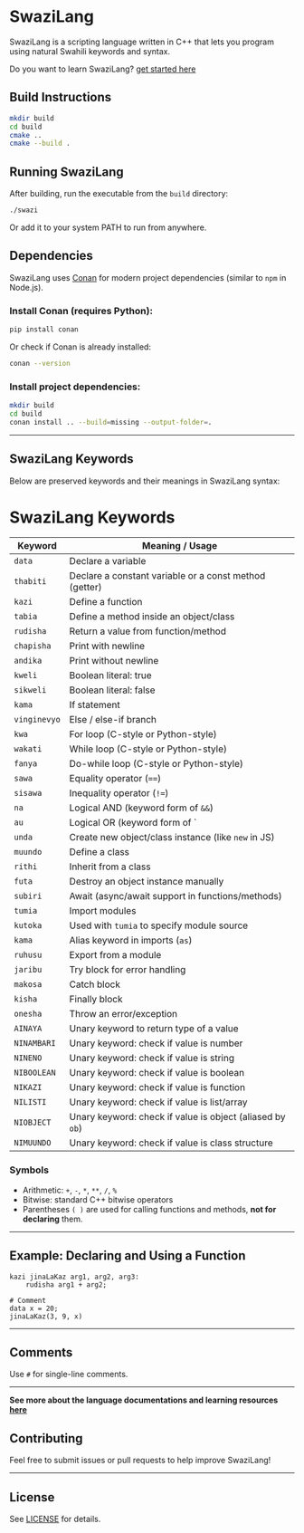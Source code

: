 # SwaziLang

SwaziLang is a scripting language written in C++ that lets you program using natural Swahili keywords and syntax.

Do you want to learn SwaziLang?
[get started here](https://swazilang.netlify.app)

## Build Instructions

```bash
mkdir build
cd build
cmake ..
cmake --build .
```

## Running SwaziLang

After building, run the executable from the `build` directory:

```bash
./swazi
```

Or add it to your system PATH to run from anywhere.

## Dependencies

SwaziLang uses [Conan](https://conan.io/) for modern project dependencies (similar to `npm` in Node.js).

### Install Conan (requires Python):

```bash
pip install conan
```

Or check if Conan is already installed:

```bash
conan --version
```

### Install project dependencies:

```bash
mkdir build
cd build
conan install .. --build=missing --output-folder=.
```

---

## SwaziLang Keywords

Below are preserved keywords and their meanings in SwaziLang syntax:

# SwaziLang Keywords

| Keyword      | Meaning / Usage                                             |
|--------------|-------------------------------------------------------------|
| `data`       | Declare a variable                                          |
| `thabiti`    | Declare a constant variable or a const method (getter)      |
| `kazi`       | Define a function                                           |
| `tabia`      | Define a method inside an object/class                      |
| `rudisha`    | Return a value from function/method                         |
| `chapisha`   | Print with newline                                          |
| `andika`     | Print without newline                                       |
| `kweli`      | Boolean literal: true                                       |
| `sikweli`    | Boolean literal: false                                      |
| `kama`       | If statement                                                |
| `vinginevyo` | Else / else-if branch                                       |
| `kwa`        | For loop (C-style or Python-style)                          |
| `wakati`     | While loop (C-style or Python-style)                        |
| `fanya`      | Do-while loop (C-style or Python-style)                     |
| `sawa`       | Equality operator (`==`)                                    |
| `sisawa`     | Inequality operator (`!=`)                                  |
| `na`         | Logical AND (keyword form of `&&`)                          |
| `au`         | Logical OR (keyword form of `||`)                           |
| `unda`       | Create new object/class instance (like `new` in JS)         |
| `muundo`     | Define a class                                              |
| `rithi`      | Inherit from a class                                        |
| `futa`       | Destroy an object instance manually                         |
| `subiri`     | Await (async/await support in functions/methods)            |
| `tumia`      | Import modules                                              |
| `kutoka`     | Used with `tumia` to specify module source                  |
| `kama`       | Alias keyword in imports (`as`)                             |
| `ruhusu`     | Export from a module                                        |
| `jaribu`     | Try block for error handling                                |
| `makosa`     | Catch block                                                 |
| `kisha`      | Finally block                                               |
| `onesha`     | Throw an error/exception                                    |
| `AINAYA`     | Unary keyword to return type of a value                     |
| `NINAMBARI`  | Unary keyword: check if value is number                     |
| `NINENO`     | Unary keyword: check if value is string                     |
| `NIBOOLEAN`  | Unary keyword: check if value is boolean                    |
| `NIKAZI`     | Unary keyword: check if value is function                   |
| `NILISTI`    | Unary keyword: check if value is list/array                 |
| `NIOBJECT`   | Unary keyword: check if value is object (aliased by `ob`)   |
| `NIMUUNDO`   | Unary keyword: check if value is class structure            |

### Symbols

- Arithmetic: `+`, `-`, `*`, `**`, `/`, `%`
- Bitwise: standard C++ bitwise operators
- Parentheses `( )` are used for calling functions and methods, **not for declaring** them.

---

## Example: Declaring and Using a Function

```swz
kazi jinaLaKaz arg1, arg2, arg3:
    rudisha arg1 + arg2;

# Comment
data x = 20;
jinaLaKaz(3, 9, x)
```

---

## Comments

Use `#` for single-line comments.

---

**See more about the language documentations and learning resources [here](https://swazilang.netlify.app)**


## Contributing

Feel free to submit issues or pull requests to help improve SwaziLang!

---


## License

See [LICENSE](https://github.com/godieGH/SwaziLang/blob/main/LICENSE) for details.
